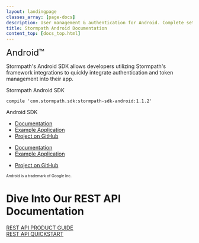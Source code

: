 ```yaml
---
layout: landingpage
classes_array: [page-docs]
description: User management & authentication for Android. Complete set of Stormpath developer documentation & integration tools. 
title: Stormpath Android Documentation
content_top: [docs_top.html]
---
```

<div class="landingpage android">

<div class="masthead android-masthead">
  <div class="container">
    <div class="row">
      <div class="col-xs-12" style="font-size: 1.7em">
        Android&#8482;
      </div>
    </div>
  </div>
</div>

<div class="container">
  <div class="row">
    <div class="col-xs-12 intro-text">
      <p>Stormpath's Android SDK allows developers utilizing Stormpath's framework integrations to quickly integrate authentication and token management into their app.</p>
    </div>
  </div>
</div>

<div class="container">
  <div class="row">
    <div class="col-xs-12 col-sm-12">
      <div class="row">
        <div class="col-xs-12 col-sm-8 col-sm-offset-2">
          <div class="language-header lang1">Stormpath Android SDK</div>
          <pre><code>compile 'com.stormpath.sdk:stormpath-sdk-android:1.1.2'</code></pre>
          <p class="body-copy">Android SDK</p>
            <div class="row">
              <div class="col-sm-12 visible-sm">
                <ul class="fa-ul">
                  <li><i class="fa-li fa fa-book"></i><a href="/android/javadocs-sdk/index.html">Documentation</a></li>
                  <li><i class="fa-li fa fa-code"></i><a href="https://github.com/stormpath/stormpath-android-notes-example">Example Application</a></li>
                  <li><i class="fa-li fa fa-github"></i><a href="https://github.com/stormpath/stormpath-sdk-android">Project on GitHub</a></li>
              </div>
              <div class="col-md-6 hidden-sm">
                <ul class="fa-ul">
                  <li><i class="fa-li fa fa-book"></i><a href="/android/javadocs-sdk/index.html">Documentation</a></li>
                  <li><i class="fa-li fa fa-code"></i><a href="https://github.com/stormpath/stormpath-android-notes-example">Example Application</a></li>
                </ul>
              </div>
              <div class="col-md-6 hidden-sm">
                <ul class="fa-ul">
                  <li><i class="fa-li fa fa-github"></i><a href="https://github.com/stormpath/stormpath-sdk-android">Project on GitHub</a></li>
                </ul>
              </div>
            </div>
        </div>
      </div>
    </div>
  </div>
</div>

<div class="container" style="font-size: 10px;">
  <div class="col-md-12">
    <p>Android is a trademark of Google Inc.</p>
  </div>
</div>

<div class="footer-banner">
  <div class="container info">
    <div class="row">
      <div class="col-xs-12 col-sm-12">
        <h1>Dive Into Our REST API Documentation</h1>
          <div class="row">
            <div class="col-xs-12 col-sm-3 col-sm-offset-3">
              <a class="btn btn-default" href="/rest/product-guide" role="button">REST API PRODUCT GUIDE</a>
            </div>
            <div class="col-xs-12 col-sm-3">
              <a class="btn btn-default" href="/rest/quickstart" role="button">REST API QUICKSTART</a>
            </div>
          </div>
      </div>
    </div>
  </div>
</div>

</div>
<!-- block__no_wrapper -->
<!-- region__no_wrapper -->
